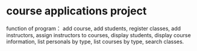 # course applications project
function of program：
add course, add students, register classes, add instructors, assign instructors to courses, display students, display course information, list personals by type, list courses by type, search classes.
